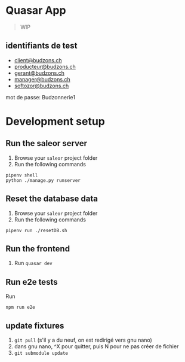 # Quasar App

> WIP

identifiants de test
--------------------

* client@budzons.ch
* producteur@budzons.ch
* gerant@budzons.ch
* manager@budzons.ch
* softozor@budzons.ch

mot de passe: Budzonnerie1

# Development setup

## Run the saleor server

1. Browse your `saleor` project folder
2. Run the following commands

```
pipenv shell
python ./manage.py runserver
```

## Reset the database data

1. Browse your `saleor` project folder
2. Run the following commands

```
pipenv run ./resetDB.sh
```

## Run the frontend

1. Run `quasar dev`

## Run e2e tests

Run

```
npm run e2e
``` 

## update fixtures

1. `git pull` (s'il y a du neuf, on est redirigé vers gnu nano)
2. dans gnu nano, ^X pour quitter, puis N pour ne pas créer de fichier
3. `git submodule update`
